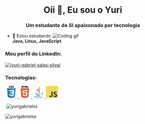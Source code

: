 
<h1 align="center">Oii 👋, Eu sou o Yuri</h1>
<h3 align="center">Um estudante de SI apaixonado por tecnologia</h3>

<img align="right" alt="Coding gif" width="350" src="https://media.tenor.com/YUzRkMOL-3EAAAAM/programming-computer-frog.gif">

- 🌱 Estou estudando **Java, Linux, JavaScript**

<h3 align="left">Meu perfil do LinkedIn:</h3>
<p align="left">
<a href="https://linkedin.com/in//yuri-gabriel-sales-silva/" target="blank"><img align="center" src="https://raw.githubusercontent.com/rahuldkjain/github-profile-readme-generator/master/src/images/icons/Social/linked-in-alt.svg" alt="/yuri-gabriel-sales-silva/" height="30" width="40" /></a>
</p>

<h3 align="left">Tecnologias:</h3>
<p align="left"> <a href="https://www.w3schools.com/css/" target="_blank" rel="noreferrer"> <img src="https://raw.githubusercontent.com/devicons/devicon/master/icons/css3/css3-original-wordmark.svg" alt="css3" width="40" height="40"/> </a> <a href="https://www.w3.org/html/" target="_blank" rel="noreferrer"> <img src="https://raw.githubusercontent.com/devicons/devicon/master/icons/html5/html5-original-wordmark.svg" alt="html5" width="40" height="40"/> </a> <a href="https://www.java.com" target="_blank" rel="noreferrer"> <img src="https://raw.githubusercontent.com/devicons/devicon/master/icons/java/java-original.svg" alt="java" width="40" height="40"/> </a> <a href="https://developer.mozilla.org/en-US/docs/Web/JavaScript" target="_blank" rel="noreferrer"> <img src="https://raw.githubusercontent.com/devicons/devicon/master/icons/javascript/javascript-original.svg" alt="javascript" width="40" height="40"/> </a> </p>

<p>&nbsp;<img align="center" src="https://github-readme-stats.vercel.app/api?username=yurigabrielss&show_icons=true&locale=en" alt="yurigabrielss" /></p>

<p><img align="center" src="https://github-readme-streak-stats.herokuapp.com/?user=yurigabrielss&" alt="yurigabrielss" /></p>
